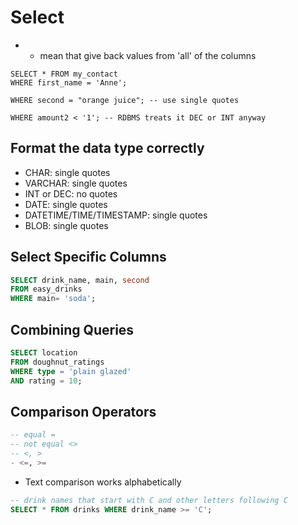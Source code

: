 # Select

- * mean that give back values from 'all' of the columns

```shell
SELECT * FROM my_contact
WHERE first_name = 'Anne';
```


```shell
WHERE second = "orange juice"; -- use single quotes

WHERE amount2 < '1'; -- RDBMS treats it DEC or INT anyway
```

## Format the data type correctly

- CHAR: single quotes
- VARCHAR: single quotes
- INT or DEC: no quotes
- DATE: single quotes
- DATETIME/TIME/TIMESTAMP: single quotes
- BLOB: single quotes

## Select Specific Columns

```sql
SELECT drink_name, main, second
FROM easy_drinks
WHERE main= 'soda';
```

## Combining Queries


```sql
SELECT location
FROM doughnut_ratings
WHERE type = 'plain glazed'
AND rating = 10;
```

## Comparison Operators


```sql
-- equal =
-- not equal <>
-- <, >
- <=, >=
```

- Text comparison works alphabetically


```sql
-- drink names that start with C and other letters following C
SELECT * FROM drinks WHERE drink_name >= 'C';
```
